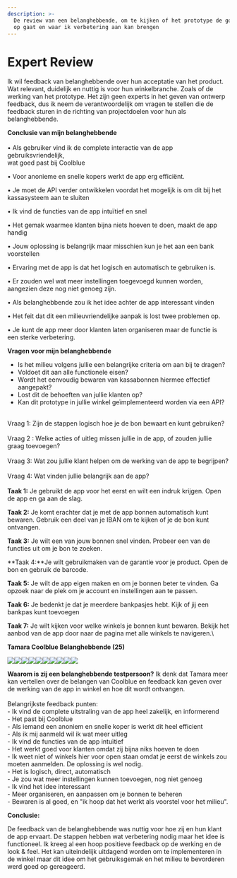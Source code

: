 ```yaml
---
description: >-
  De review van een belanghebbende, om te kijken of het prototype de goede kant
  op gaat en waar ik verbetering aan kan brengen
---
```


# Expert Review

Ik wil feedback van belanghebbende over hun acceptatie van het product. Wat relevant, duidelijk en nuttig is voor hun winkelbranche. Zoals of de werking van het prototype. Het zijn geen experts in het geven van ontwerp feedback, dus ik neem de verantwoordelijk om vragen te stellen die de feedback sturen in de richting van projectdoelen voor hun als belanghebbende.&#x20;

**Conclusie van mijn belanghebbende**\
\
&#x20;• Als gebruiker vind ik de complete interactie van de app gebruiksvriendelijk,\
wat goed past bij Coolblue&#x20;

&#x20;• Voor anonieme en snelle kopers werkt de app erg efficiënt.

&#x20;• Je moet de API verder ontwikkelen voordat het mogelijk is om dit bij het kassasysteem aan te sluiten

&#x20;• Ik vind de functies van de app intuïtief en snel

• Het gemak waarmee klanten bijna niets hoeven te doen, maakt de app handig

• Jouw oplossing is belangrijk maar misschien kun je het aan een bank voorstellen

• Ervaring met de app is dat het logisch en automatisch te gebruiken is.

• Er zouden wel wat meer instellingen toegevoegd kunnen worden, aangezien deze nog niet genoeg zijn.

• Als belanghebbende zou ik het idee achter de app interessant vinden&#x20;

• Het feit dat dit een milieuvriendelijke aanpak is lost twee problemen op.

• Je kunt de app meer door klanten laten organiseren maar de functie is een sterke verbetering.

**Vragen voor mijn belanghebbende**

* Is het milieu volgens jullie een belangrijke criteria om aan bij te dragen?&#x20;
* Voldoet dit aan alle functionele eisen?&#x20;
* Wordt het eenvoudig bewaren van kassabonnen hiermee effectief aangepakt?&#x20;
* Lost dit de behoeften van jullie klanten op?&#x20;
* Kan dit prototype in jullie winkel geïmplementeerd worden via een API?

\
Vraag 1: Zijn de stappen logisch hoe je de bon bewaart en kunt gebruiken?\
\
Vraag 2 : Welke acties of uitleg missen jullie in de app, of zouden jullie graag toevoegen? \
\
Vraag 3: Wat zou jullie klant helpen om de werking van de app te begrijpen? \
\
Vraag 4: Wat vinden jullie belangrijk aan de app? \
\
**Taak 1:** Je gebruikt de app voor het eerst en wilt een indruk krijgen. Open de app en ga aan de slag.

**Taak 2:** Je komt erachter dat je met de app bonnen automatisch kunt bewaren. Gebruik een deel van je IBAN om te kijken of je de bon kunt ontvangen.

**Taak 3:** Je wilt een van jouw bonnen snel vinden. Probeer een van de functies uit om je bon te zoeken.

**Taak 4:**Je wilt gebruikmaken van de garantie voor je product. Open de bon en gebruik de barcode.

**Taak 5:** Je wilt de app eigen maken en om je bonnen beter te vinden. Ga opzoek naar de plek om je account en instellingen aan te passen.&#x20;

**Taak 6:** Je bedenkt je dat je meerdere bankpasjes hebt. Kijk of jij een bankpas kunt toevoegen&#x20;

**Taak 7:** Je wilt kijken voor welke winkels je bonnen kunt bewaren. Bekijk het aanbod van de app door naar de pagina met alle winkels te navigeren.\


**Tamara Coolblue Belanghebbende (25)**&#x20;

![](../.gitbook/assets/1.jpeg)![](<../.gitbook/assets/2 (3).jpeg>)![](<../.gitbook/assets/3 (5).jpeg>)![](<../.gitbook/assets/4 (4).jpeg>)![](../.gitbook/assets/5.jpeg)![](../.gitbook/assets/8.jpeg)![](../.gitbook/assets/9.jpeg)![](../.gitbook/assets/10.jpeg)![](../.gitbook/assets/7.jpeg)![](../.gitbook/assets/6.jpeg)

**Waarom is zij een belanghebbende testpersoon?** Ik denk dat Tamara meer kan vertellen over de belangen van Coolblue en feedback kan geven over de werking van de app in winkel en hoe dit wordt ontvangen.\
\
Belangrijkste feedback punten:\
\- Ik vind de complete uitstraling van de app heel zakelijk, en informerend\
\- Het past bij Coolblue\
\- Als iemand een anoniem en snelle koper is werkt dit heel efficient\
\- Als ik mij aanmeld wil ik wat meer uitleg\
\- Ik vind de functies van de app intuïtief \
\- Het werkt goed voor klanten omdat zij bijna niks hoeven te doen\
\- Ik weet niet of winkels hier voor open staan omdat je eerst de winkels zou moeten aanmelden. De oplossing is wel nodig. \
\- Het is logisch, direct, automatisch\
\- Je zou wat meer instellingen kunnen toevoegen, nog niet genoeg\
\- Ik vind het idee interessant \
\- Meer organiseren, en aanpassen om je bonnen te beheren\
\-  Bewaren is al goed, en "ik hoop dat het werkt als voorstel voor het milieu".&#x20;

**Conclusie:**

De feedback van de belanghebbende was nuttig voor hoe zij en hun klant de app ervaart. De stappen hebben wat verbetering nodig maar het idee is functioneel. Ik kreeg al een hoop positieve feedback op de werking en de look & feel. Het kan uiteindelijk uitdagend worden om te implementeren in de winkel maar dit idee om het gebruiksgemak en het milieu te bevorderen werd goed op gereageerd.

